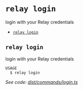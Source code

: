 `relay login`
=============

login with your Relay credentials

* [`relay login`](#relay-login)

## `relay login`

login with your Relay credentials

```
USAGE
  $ relay login
```

_See code: [dist/commands/login.ts](https://github.com/relaypro/relay-cli/blob/v0.2.1/dist/commands/login.ts)_
